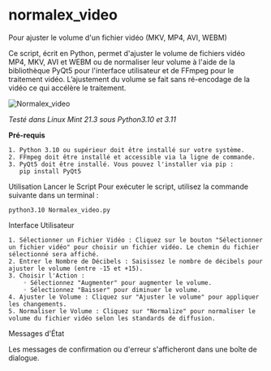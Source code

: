 # normalex_video
Pour ajuster le volume d'un fichier vidéo (MKV, MP4, AVI, WEBM)


Ce script, écrit en Python, permet d'ajuster le volume de fichiers vidéo MP4, MKV, AVI et WEBM ou de normaliser leur volume à l'aide de la bibliothèque PyQt5 pour l'interface utilisateur et de FFmpeg pour le traitement vidéo. L’ajustement du volume se fait sans ré-encodage de la vidéo ce qui accélère le traitement.

![Normalex_video](https://github.com/danydube1971/normalex_video/assets/74633244/81735d4b-3947-4f9b-96ad-596af9043e60)

*Testé dans Linux Mint 21.3 sous Python3.10 et 3.11*

**Pré-requis**

    1. Python 3.10 ou supérieur doit être installé sur votre système.
    2. FFmpeg doit être installé et accessible via la ligne de commande.
    3. PyQt5 doit être installé. Vous pouvez l'installer via pip :
       pip install PyQt5
       
       
Utilisation
Lancer le Script
Pour exécuter le script, utilisez la commande suivante dans un terminal :

`python3.10 Normalex_video.py`


Interface Utilisateur

    1. Sélectionner un Fichier Vidéo : Cliquez sur le bouton "Sélectionner un fichier vidéo" pour choisir un fichier vidéo. Le chemin du fichier sélectionné sera affiché.
    2. Entrer le Nombre de Décibels : Saisissez le nombre de décibels pour ajuster le volume (entre -15 et +15).
    3. Choisir l'Action :
        ◦ Sélectionnez "Augmenter" pour augmenter le volume.
        ◦ Sélectionnez "Baisser" pour diminuer le volume.
    4. Ajuster le Volume : Cliquez sur "Ajuster le volume" pour appliquer les changements.
    5. Normaliser le Volume : Cliquez sur "Normalize" pour normaliser le volume du fichier vidéo selon les standards de diffusion.

Messages d'État

Les messages de confirmation ou d'erreur s'afficheront dans une boîte de dialogue.
